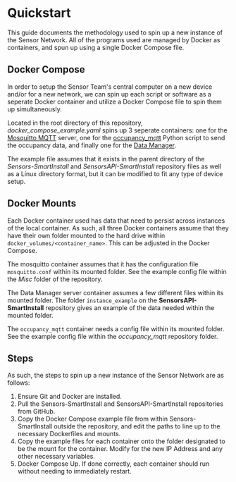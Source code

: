 # Quickstart

This guide documents the methodology used to spin up a new instance of the Sensor Network. All of the programs used are managed by Docker as containers, and spun up using a single Docker Compose file.

## Docker Compose

In order to setup the Sensor Team's central computer on a new device and/or for a new network, we can spin up each script or software as a seperate Docker container and utilize a Docker Compose file to spin them up simultaneously.

Located in the root directory of this repository, *docker_compose_example.yaml* spins up 3 seperate containers: one for the [Mosquitto MQTT](MQTT/broker.md) server, one for the [occupancy_mqtt](MQTT/files/occupancy_mqtt) Python script to send the occupancy data, and finally one for the [Data Manager](https://cs-utulsa.github.io/SensorsAPI-SmartInstall/#/).

The example file assumes that it exists in the parent directory of the *Sensors-SmartInstall* and *SensorsAPI-SmartInstall* repository files as well as a Linux directory format, but it can be modified to fit any type of device setup.

## Docker Mounts

Each Docker container used has data that need to persist across instances of the local container. As such, all three Docker containers assume that they have their own folder mounted to the hard drive within `docker_volumes/<container_name>`. This can be adjusted in the Docker Compose.

The mosquitto container assumes that it has the configuration file `mosquitto.conf` within its mounted folder. See the example config file within the *Misc* folder of the repository.

The Data Manager server container assumes a few different files within its mounted folder. The folder `instance_example` on the **SensorsAPI-SmartInstall** repository gives an example of the data needed within the mounted folder.

The `occupancy_mqtt` container needs a config file within its mounted folder. See the example config file within the *occupancy_mqtt* repository folder.

## Steps

As such, the steps to spin up a new instance of the Sensor Network are as follows:

1. Ensure Git and Docker are installed.
2. Pull the Sensors-SmartInstall and SensorsAPI-SmartInstall repositories from GitHub.
3. Copy the Docker Compose example file from within Sensors-SmartInstall outside the repository, and edit the paths to line up to the necessary Dockerfiles and mounts.
4. Copy the example files for each container onto the folder designated to be the mount for the container. Modify for the new IP Address and any other necessary variables.
5. Docker Compose Up. If done correctly, each container should run without needing to immediately restart.
